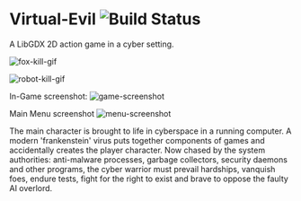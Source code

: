 # Virtual-Evil ![Build Status](https://travis-ci.org/vs-slavchev/Virtual-Evil.svg?branch=master)
A LibGDX 2D action game in a cyber setting.

![fox-kill-gif](https://cloud.githubusercontent.com/assets/10689151/16925479/b4baf406-4d24-11e6-9a1d-f32b941f7fdd.gif)

![robot-kill-gif](https://cloud.githubusercontent.com/assets/10689151/16925491/c1e9eb46-4d24-11e6-8fca-f26b0c3bbf92.gif)


In-Game screenshot:
![game-screenshot](https://cloud.githubusercontent.com/assets/11488023/13382994/47c56ba2-de79-11e5-8d0f-8d10b4e3ab95.png)

Main Menu screenshot
![menu-screenshot](https://cloud.githubusercontent.com/assets/11488023/13367042/35eefd2e-dcd7-11e5-8828-ecf1fb88fcdf.png)

The main character is brought to life in cyberspace in a running computer. A modern 'frankenstein' virus puts together components of games and accidentally creates the player character. Now chased by the system authorities: anti-malware processes, garbage collectors, security daemons and other programs, the cyber warrior must prevail hardships, vanquish foes, endure tests, fight for the right to exist and brave to oppose the faulty AI overlord.
